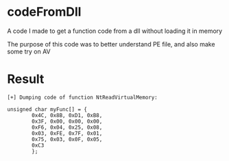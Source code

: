 # codeFromDll
A code I made to get a function code from a dll without loading it in memory

The purpose of this code was to better understand PE file, and also make some try on AV

# Result
```
[+] Dumping code of function NtReadVirtualMemory:

unsigned char myFunc[] = {
        0x4C, 0x8B, 0xD1, 0xB8,
        0x3F, 0x00, 0x00, 0x00,
        0xF6, 0x04, 0x25, 0x08,
        0x03, 0xFE, 0x7F, 0x01,
        0x75, 0x03, 0x0F, 0x05,
        0xC3
        };
```
